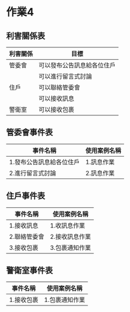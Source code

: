 # 作業4
## 利害關係表

|利害關係|目標|
|---|---|
|管委會|可以發布公告訊息給各位住戶|
||可以進行留言式討論|
|住戶|可以聯絡管委會|
||可以接收訊息|
|警衛室|可以接收包裹|

## 管委會事件表
|事件名稱|使用案例名稱|
|---|---|
|1.發布公告訊息給各位住戶|1.訊息作業|
|2.進行留言式討論|2.訊息作業|

## 住戶事件表
|事件名稱|使用案例名稱|
|---|---|
|1.接收訊息|1.收訊息作業||
|2.聯絡管委會|2.接收訊息作業|
|3.接收包裹|3.包裹通知作業|

## 警衛室事件表
|事件名稱|使用案例名稱|
|---|---|
|1.接收包裹|1.包裹通知作業|
